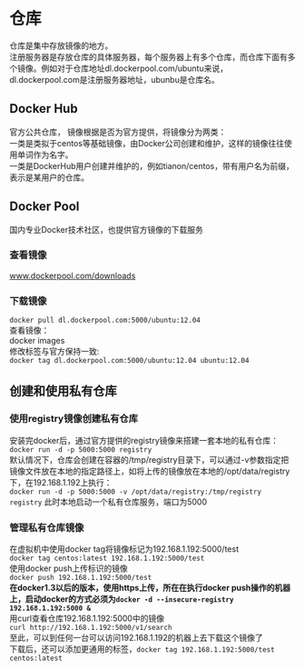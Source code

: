 # 仓库 #
仓库是集中存放镜像的地方。  
注册服务器是存放仓库的具体服务器，每个服务器上有多个仓库，而仓库下面有多个镜像。例如对于仓库地址dl.dockerpool.com/ubuntu来说， dl.dockerpool.com是注册服务器地址，ubunbu是仓库名。  
## Docker Hub ##
官方公共仓库， 镜像根据是否为官方提供，将镜像分为两类：  
一类是类拟于centos等基础镜像，由Docker公司创建和维护，这样的镜像往往使用单词作为名字。  
一类是DockerHub用户创建并维护的，例如tianon/centos，带有用户名为前缀，表示是某用户的仓库。
## Docker Pool ##
国内专业Docker技术社区，也提供官方镜像的下载服务
### 查看镜像 ###
www.dockerpool.com/downloads  
### 下载镜像 ###
 `docker pull dl.dockerpool.com:5000/ubuntu:12.04`  
查看镜像：  
docker images  
修改标签与官方保持一致:  
 `docker tag dl.dockerpool.com:5000/ubuntu:12.04 ubuntu:12.04`  
## 创建和使用私有仓库 ##
### 使用registry镜像创建私有仓库 ###
安装完docker后，通过官方提供的registry镜像来搭建一套本地的私有仓库：  
 `docker run -d -p 5000:5000 registry`  
默认情况下，仓库会创建在容器的/tmp/registry目录下，可以通过-v参数指定把镜像文件放在本地的指定路径上，如将上传的镜像放在本地的/opt/data/registry下，在192.168.1.192上执行：  
 `docker run -d -p 5000:5000 -v /opt/data/registry:/tmp/registry registry` 此时本地启动一个私有仓库服务，端口为5000
### 管理私有仓库镜像 ###
在虚拟机中使用docker tag将镜像标记为192.168.1.192:5000/test  
 `docker tag centos:latest 192.168.1.192:5000/test`  
使用docker push上传标识的镜像  
 `docker push 192.168.1.192:5000/test`  
**在docker1.3以后的版本，使用https上传，所在在执行docker push操作的机器上，启动docker的方式必须为`docker -d --insecure-registry 192.168.1.192:5000 &`**  
用curl查看仓库192.168.1.192:5000中的镜像   
 `curl http://192.168.1.192:5000/v1/search`  
至此，可以到任何一台可以访问192.168.1.192的机器上去下载这个镜像了  
下载后，还可以添加更通用的标签，`docker tag 192.168.1.192:5000/test centos:latest`  


